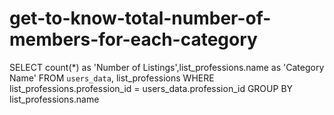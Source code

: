 # get-to-know-total-number-of-members-for-each-category
SELECT count(*) as 'Number of Listings',list_professions.name as 'Category Name' FROM `users_data`, list_professions WHERE list_professions.profession_id = users_data.profession_id GROUP BY list_professions.name

